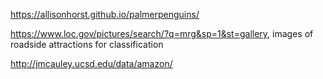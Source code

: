 


https://allisonhorst.github.io/palmerpenguins/

https://www.loc.gov/pictures/search/?q=mrg&sp=1&st=gallery, images of roadside attractions for classification

http://jmcauley.ucsd.edu/data/amazon/